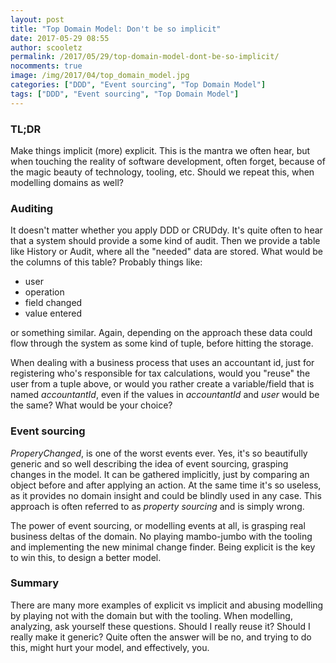 ```yaml
---
layout: post
title: "Top Domain Model: Don't be so implicit"
date: 2017-05-29 08:55
author: scooletz
permalink: /2017/05/29/top-domain-model-dont-be-so-implicit/
nocomments: true
image: /img/2017/04/top_domain_model.jpg
categories: ["DDD", "Event sourcing", "Top Domain Model"]
tags: ["DDD", "Event sourcing", "Top Domain Model"]
---
```


### TL;DR

Make things implicit (more) explicit. This is the mantra we often hear, but when touching the reality of software development, often forget, because of the magic beauty of technology, tooling, etc. Should we repeat this, when modelling domains as well?

### Auditing

It doesn't matter whether you apply DDD or CRUDdy. It's quite often to hear that a system should provide a some kind of audit. Then we provide a table like History or Audit, where all the "needed" data are stored. What would be the columns of this table? Probably things like:

* user
* operation
* field changed
* value entered

or something similar. Again, depending on the approach these data could flow through the system as some kind of tuple, before hitting the storage.

When dealing with a business process that uses an accountant id, just for registering who's responsible for tax calculations, would you "reuse" the user from a tuple above, or would you rather create a variable/field that is named *accountantId*, even if the values in *accountantId* and *user* would be the same? What would be your choice?

### Event sourcing

*ProperyChanged*, is one of the worst events ever. Yes, it's so beautifully generic and so well describing the idea of event sourcing, grasping changes in the model. It can be gathered implicitly, just by comparing an object before and after applying an action. At the same time it's so useless, as it provides no domain insight and could be blindly used in any case. This approach is often referred to as *property sourcing* and is simply wrong.

The power of event sourcing, or modelling events at all, is grasping real business deltas of the domain. No playing mambo-jumbo with the tooling and implementing the new minimal change finder. Being explicit is the key to win this, to design a better model.

### Summary

There are many more examples of explicit vs implicit and abusing modelling by playing not with the domain but with the tooling. When modelling, analyzing, ask yourself these questions. Should I really reuse it? Should I really make it generic? Quite often the answer will be no, and trying to do this, might hurt your model, and effectively, you.
